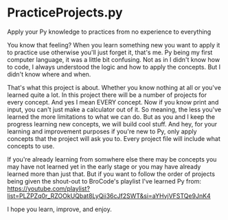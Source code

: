 # PracticeProjects.py
Apply your Py knowledge to practices from no experience to everything

You know that feeling? When you learn something new you want to apply it to practice use otherwise you'll just forget it, that's me. Py being my first computer language, it was a little bit confusing. Not as in I didn't know how to code, I always understood the logic and how to apply the concepts. But I didn't know where and when. 

That's what this project is about. Whether you know nothing at all or you've learned quite a lot. In this project there will be a number of projects for every concept. And yes I mean EVERY concept. Now if you know print and input, you can't just make a calculator out of it. So meaning, the less you've learned the more limitations to what we can do. But as you and I keep the progress learning new concepts, we will build cool stuff. And hey, for your learning and improvement purposes if you're new to Py, only apply concepts that the project will ask you to. Every project file will include what concepts to use.

If you're already learning from somwhere else there may be concepts you may have not learned yet in the early stage or you may have already learned more than just that. But if you want to follow the order of projects being given the shout-out to BroCode's playlist I've learned Py from: https://youtube.com/playlist?list=PLZPZq0r_RZOOkUQbat8LyQii36cJf2SWT&si=aYHvjVFSTQe9JnK4

I hope you learn, improve, and enjoy.
